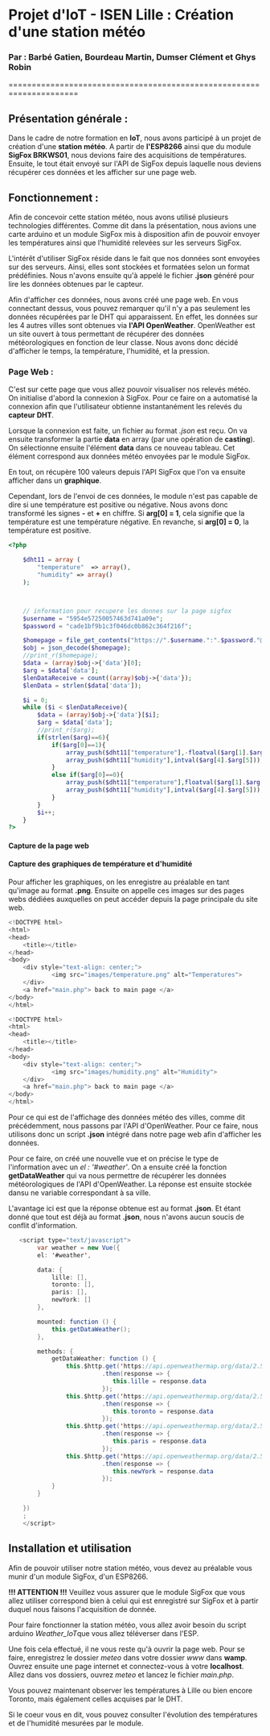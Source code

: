 # Projet d'IoT - ISEN Lille : Création d'une station météo

### Par : Barbé Gatien, Bourdeau Martin, Dumser Clément et Ghys Robin
=====================================================================

## Présentation générale :

Dans le cadre de notre formation en **IoT**, nous avons participé à un projet de création d'une **station météo**. A partir de **l'ESP8266** ainsi que du module **SigFox BRKWS01**, nous devions faire des acquisitions de températures. Ensuite, le tout était envoyé sur l'API de SigFox depuis laquelle nous deviens récupérer ces données et les afficher sur une page web.

## Fonctionnement :

Afin de concevoir cette station météo, nous avons utilisé plusieurs technologies différentes.
Comme dit dans la présentation, nous avions une carte arduino et un module SigFox mis à disposition afin de pouvoir envoyer les températures ainsi que l'humidité relevées sur les serveurs SigFox.

L'intérêt d'utiliser SigFox réside dans le fait que nos données sont envoyées sur des serveurs. Ainsi, elles sont stockées et formatées selon un format prédéfinies. Nous n'avons ensuite qu'à appelé le fichier **.json** généré pour lire les données obtenues par le capteur.

Afin d'afficher ces données, nous avons créé une page web. En vous connectant dessus, vous pouvez remarquer qu'il n'y a pas seulement les données récupérées par le DHT qui apparaissent.
En effet, les données sur les 4 autres villes sont obtenues via **l'API OpenWeather**. OpenWeather est un site ouvert à tous permettant de récupérer des données météorologiques en fonction de leur classe. Nous avons donc décidé d'afficher le temps, la température, l'humidité, et la pression.

### Page Web :

C'est sur cette page que vous allez pouvoir visualiser nos relevés météo. 
On initialise d'abord la connexion à SigFox. Pour ce faire on a automatisé la connexion afin que l'utilisateur obtienne instantanément les relevés du **capteur DHT**.

Lorsque la connexion est faite, un fichier au format *.json* est reçu. On va ensuite transformer la partie **data** en array (par une opération de **casting**). On sélectionne ensuite l'élément **data** dans ce nouveau tableau. Cet élément correspond aux données météo envoyées par le module SigFox.

En tout, on récupère 100 valeurs depuis l'API SigFox que l'on va ensuite afficher dans un **graphique**. 

[API SigFox]: https://github.com/Elpachoo/Meteo_Station/blob/Projet_V1/Photo_Rapport/capture_API_SigFox.png

Cependant, lors de l'envoi de ces données, le module n'est pas capable de dire si une température est positive ou négative. Nous avons donc transformé les signes **-** et **+** en chiffre. Si **arg[0] = 1**, cela signifie que la température est une température négative. En revanche, si **arg[0] = 0**, la température est positive.

```php
<?php

    $dht11 = array (
        "temperature"  => array(),
        "humidity" => array()
    );



    // information pour recupere les donnes sur la page sigfox
    $username = "5954e57250057463d741a09e";
    $password = "cade1bf9b1c3f046dc0b862c364f216f";

    $homepage = file_get_contents("https://".$username.":".$password."@backend.sigfox.com/api/devices/2142D4/messages");
    $obj = json_decode($homepage);
    //print_r($homepage);
    $data = (array)$obj->{'data'}[0];
    $arg = $data['data'];
    $lenDataReceive = count((array)$obj->{'data'});
    $lenData = strlen($data['data']);

    $i = 0;
    while ($i < $lenDataReceive){
        $data = (array)$obj->{'data'}[$i];
        $arg = $data['data'];
        //print_r($arg);
        if(strlen($arg)==6){
            if($arg[0]==1){
                array_push($dht11["temperature"],-floatval($arg[1].$arg[2].".".$arg[3]));
                array_push($dht11["humidity"],intval($arg[4].$arg[5]));
            }
            else if($arg[0]==0){
                array_push($dht11["temperature"],floatval($arg[1].$arg[2].".".$arg[3]));
                array_push($dht11["humidity"],intval($arg[4].$arg[5]));
            }
        }
        $i++;
    }
?>
```

#### Capture de la page web

[Page web]: https://github.com/Elpachoo/Meteo_Station/blob/Projet_V1/Photo_Rapport/capture_site.png

#### Capture des graphiques de température et d'humidité

Pour afficher les graphiques, on les enregistre au préalable en tant qu'image au format **.png**. Ensuite on appelle ces images sur des pages webs dédiées auxquelles on peut accéder depuis la page principale du site web.

```c
<!DOCTYPE html>
<html>
<head>
	<title></title>
</head>
<body>
	<div style="text-align: center;">
            <img src="images/temperature.png" alt="Temperatures">
    </div>
    <a href="main.php"> back to main page </a>
</body>
</html>
```

```c
<!DOCTYPE html>
<html>
<head>
	<title></title>
</head>
<body>
	<div style="text-align: center;">
            <img src="images/humidity.png" alt="Humidity">
    </div>
    <a href="main.php"> back to main page </a>
</body>
</html>
```

[Graphique de la température]: https://github.com/Elpachoo/Meteo_Station/blob/Projet_V1/Photo_Rapport/capture_graphe_temperature.png
[Graphique de l'humidité]: https://github.com/Elpachoo/Meteo_Station/blob/Projet_V1/Photo_Rapport/capture_graphe_humidite.png

Pour ce qui est de l'affichage des données météo des villes, comme dit précédemment, nous passons par l'API d'OpenWeather. Pour ce faire, nous utilisons donc un script **.json** intégré dans notre page web afin d'afficher les données.

Pour ce faire, on créé une nouvelle vue et on précise le type de l'information avec un *el : '#weather'*. On a ensuite créé la fonction **getDataWeather** qui va nous permettre de récupérer les données météorologiques de l'API d'OpenWeather. La réponse est ensuite stockée dansu ne variable correspondant à sa ville.

L'avantage ici est que la réponse obtenue est au format **.json**. Et étant donné que tout est déjà au format **.json**, nous n'avons aucun soucis de conflit d'information.

```java
   <script type="text/javascript">
        var weather = new Vue({
        el: '#weather',

        data: {
            lille: [],
            toronto: [],
            paris: [],
            newYork: []
        },

        mounted: function () {
            this.getDataWeather();
        },        

        methods: {
            getDataWeather: function () {
                this.$http.get('https://api.openweathermap.org/data/2.5/weather?&APPID=c4fb8df85ad9a27885a5c5f88fa9bd55&q=Lille&units=metric') // lon=3.066667&lat=50.633333&APPID=c4fb8df85ad9a27885a5c5f88fa9bd55&units=metric&lang=fr
                          .then(response => {
                             this.lille = response.data
                          });
                this.$http.get('https://api.openweathermap.org/data/2.5/weather?&APPID=c4fb8df85ad9a27885a5c5f88fa9bd55&q=Toronto&units=metric') // lon=3.066667&lat=50.633333&APPID=c4fb8df85ad9a27885a5c5f88fa9bd55&units=metric&lang=fr
                          .then(response => {
                             this.toronto = response.data
                          });
                this.$http.get('https://api.openweathermap.org/data/2.5/weather?&APPID=c4fb8df85ad9a27885a5c5f88fa9bd55&q=Paris&units=metric') // lon=3.066667&lat=50.633333&APPID=c4fb8df85ad9a27885a5c5f88fa9bd55&units=metric&lang=fr
                          .then(response => {
                             this.paris = response.data
                          });
                this.$http.get('https://api.openweathermap.org/data/2.5/weather?&APPID=c4fb8df85ad9a27885a5c5f88fa9bd55&q=New York&units=metric') // lon=3.066667&lat=50.633333&APPID=c4fb8df85ad9a27885a5c5f88fa9bd55&units=metric&lang=fr
                          .then(response => {
                             this.newYork = response.data
                          });
            }
        }

    })
    ;
    </script>
```

## Installation et utilisation

Afin de pouvoir utiliser notre station météo, vous devez au préalable vous munir d'un module SigFox, d'un ESP8266. 

**!!! ATTENTION !!!** Veuillez vous assurer que le module SigFox que vous allez utiliser correspond bien à celui qui est enregistré sur SigFox et à partir duquel nous faisons l'acquisition de donnée.

Pour faire fonctionner la station météo, vous allez avoir besoin du script arduino *Weather_IoT*que vous allez téléverser dans l'ESP.

Une fois cela effectué, il ne vous reste qu'à ouvrir la page web. Pour se faire, enregistrez le dossier *meteo* dans votre dossier *www* dans **wamp**. Ouvrez ensuite une page internet et connectez-vous à votre **localhost**. Allez dans vos dossiers, ouvrez *meteo* et lancez le fichier *main.php*.

Vous pouvez maintenant observer les températures à Lille ou bien encore Toronto, mais également celles acquises par le DHT. 

Si le coeur vous en dit, vous pouvez consulter l'évolution des températures et de l'humidité mesurées par le module.